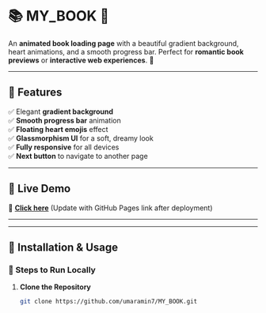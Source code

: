 # 📚 MY_BOOK 🎨  

An **animated book loading page** with a beautiful gradient background, heart animations, and a smooth progress bar. Perfect for **romantic book previews** or **interactive web experiences**. 💖  

---

## 🌟 Features
✅ Elegant **gradient background**  
✅ **Smooth progress bar** animation  
✅ **Floating heart emojis** effect  
✅ **Glassmorphism UI** for a soft, dreamy look  
✅ **Fully responsive** for all devices  
✅ **Next button** to navigate to another page  

---

## 🚀 Live Demo  
🔗 **[Click here](#)** (Update with GitHub Pages link after deployment)

---

 


---

## 📂 Installation & Usage  
### 🔧 Steps to Run Locally  
1. **Clone the Repository**  
   ```sh
   git clone https://github.com/umaramin7/MY_BOOK.git
